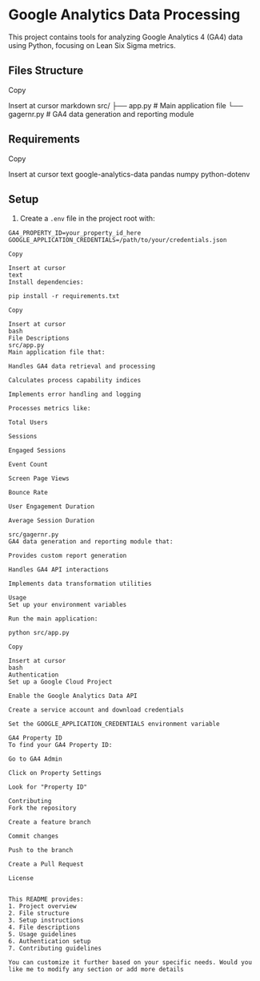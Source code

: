 # Google Analytics Data Processing

This project contains tools for analyzing Google Analytics 4 (GA4) data using Python, focusing on Lean Six Sigma metrics.

## Files Structure

Copy

Insert at cursor
markdown
src/
├── app.py # Main application file
└── gagernr.py # GA4 data generation and reporting module


## Requirements

Copy

Insert at cursor
text
google-analytics-data
pandas
numpy
python-dotenv


## Setup

1. Create a `.env` file in the project root with:
```env
GA4_PROPERTY_ID=your_property_id_here
GOOGLE_APPLICATION_CREDENTIALS=/path/to/your/credentials.json

Copy

Insert at cursor
text
Install dependencies:

pip install -r requirements.txt

Copy

Insert at cursor
bash
File Descriptions
src/app.py
Main application file that:

Handles GA4 data retrieval and processing

Calculates process capability indices

Implements error handling and logging

Processes metrics like:

Total Users

Sessions

Engaged Sessions

Event Count

Screen Page Views

Bounce Rate

User Engagement Duration

Average Session Duration

src/gagernr.py
GA4 data generation and reporting module that:

Provides custom report generation

Handles GA4 API interactions

Implements data transformation utilities

Usage
Set up your environment variables

Run the main application:

python src/app.py

Copy

Insert at cursor
bash
Authentication
Set up a Google Cloud Project

Enable the Google Analytics Data API

Create a service account and download credentials

Set the GOOGLE_APPLICATION_CREDENTIALS environment variable

GA4 Property ID
To find your GA4 Property ID:

Go to GA4 Admin

Click on Property Settings

Look for "Property ID"

Contributing
Fork the repository

Create a feature branch

Commit changes

Push to the branch

Create a Pull Request

License


This README provides:
1. Project overview
2. File structure
3. Setup instructions
4. File descriptions
5. Usage guidelines
6. Authentication setup
7. Contributing guidelines

You can customize it further based on your specific needs. Would you like me to modify any section or add more details